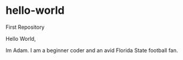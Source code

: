 # hello-world
First Repository

  Hello World,
  
   Im Adam. I am a beginner coder and an avid Florida State football fan.
